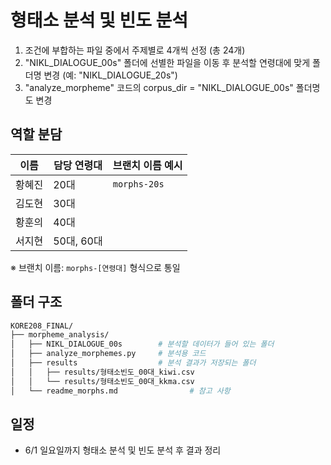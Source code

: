 # 형태소 분석 및 빈도 분석

1) 조건에 부합하는 파일 중에서 주제별로 4개씩 선정 (총 24개)
2) "NIKL_DIALOGUE_00s" 폴더에 선별한 파일을 이동 후 분석할 연령대에 맞게 폴더명 변경 (예: "NIKL_DIALOGUE_20s")
3) "analyze_morpheme" 코드의 corpus_dir = "NIKL_DIALOGUE_00s" 폴더명도 변경

## 역할 분담

| 이름 | 담당 연령대 | 브랜치 이름 예시 |
|------|--------------|------------------|
| 황혜진 | 20대         | `morphs-20s`     |
| 김도현 | 30대         |    |
| 황훈의 | 40대         |    |
| 서지현 | 50대, 60대   |    |

※ 브랜치 이름: `morphs-[연령대]` 형식으로 통일

## 폴더 구조

```bash
KORE208_FINAL/
├── morpheme_analysis/
│   ├── NIKL_DIALOGUE_00s        # 분석할 데이터가 들어 있는 폴더
│   ├── analyze_morphemes.py     # 분석용 코드
│   ├── results                  # 분석 결과가 저장되는 폴더
│   │   ├── results/형태소빈도_00대_kiwi.csv
│   │   └── results/형태소빈도_00대_kkma.csv
│   └── readme_morphs.md                # 참고 사항
```

## 일정
- 6/1 일요일까지 형태소 분석 및 빈도 분석 후 결과 정리